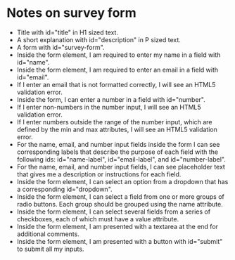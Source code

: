# Notes on survey form


- Title with id="title" in H1 sized text.
- A short explanation with id="description" in P sized text.
- A form with id="survey-form".
- Inside the form element, I am required to enter my name in a field with id="name".
- Inside the form element, I am required to enter an email in a field with id="email".
- If I enter an email that is not formatted correctly, I will see an HTML5 validation error.
-  Inside the form, I can enter a number in a field with id="number".
- If I enter non-numbers in the number input, I will see an HTML5 validation error.
-  If I enter numbers outside the range of the number input, which are defined by the min and max attributes, I will see an HTML5 validation error.
- For the name, email, and number input fields inside the form I can see corresponding labels that describe the purpose of each field with the following ids: id="name-label", id="email-label", and id="number-label".
- For the name, email, and number input fields, I can see placeholder text that gives me a description or instructions for each field.
- Inside the form element, I can select an option from a dropdown that has a corresponding id="dropdown".
- Inside the form element, I can select a field from one or more groups of radio buttons. Each group should be grouped using the name attribute.
- Inside the form element, I can select several fields from a series of checkboxes, each of which must have a value attribute.
- Inside the form element, I am presented with a textarea at the end for additional comments.
- Inside the form element, I am presented with a button with id="submit" to submit all my inputs.